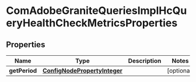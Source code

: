 

# ComAdobeGraniteQueriesImplHcQueryHealthCheckMetricsProperties

## Properties

Name | Type | Description | Notes
------------ | ------------- | ------------- | -------------
**getPeriod** | [**ConfigNodePropertyInteger**](ConfigNodePropertyInteger.md) |  |  [optional]



